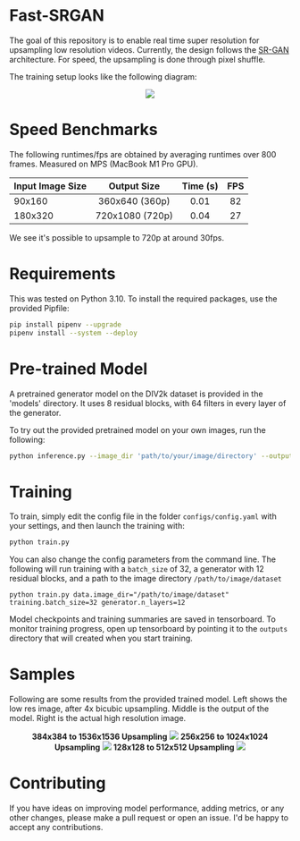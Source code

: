 # Fast-SRGAN
The goal of this repository is to enable real time super resolution for upsampling low resolution videos. Currently, the design follows the [SR-GAN](https://arxiv.org/pdf/1609.04802.pdf) architecture. For speed, the upsampling is done through pixel shuffle.

The training setup looks like the following diagram:

<p align="center">
  <img src="https://user-images.githubusercontent.com/4294680/67164120-22157480-f377-11e9-87c1-5b6acace0e47.png">
</p>

# Speed Benchmarks
The following runtimes/fps are obtained by averaging runtimes over 800 frames. Measured on MPS (MacBook M1 Pro GPU).

| Input Image Size  |      Output Size     | Time (s)  | FPS |
|   -------------   |:--------------------:|:---------:|:---:|
|     90x160        |    360x640 (360p)    |   0.01    | 82  |
|     180x320       |    720x1080 (720p)   |   0.04    | 27  |

We see it's possible to upsample to 720p at around 30fps.

# Requirements
This was tested on Python 3.10. To install the required packages, use the provided Pipfile:
```bash
pip install pipenv --upgrade
pipenv install --system --deploy
```

# Pre-trained Model
A pretrained generator model on the DIV2k dataset is provided in the 'models' directory. It uses 8 residual blocks, with 64 filters in every layer of the generator. 


To try out the provided pretrained model on your own images, run the following:

```bash
python inference.py --image_dir 'path/to/your/image/directory' --output_dir 'path/to/save/super/resolution/images'
```

# Training
To train, simply edit the config file in the folder `configs/config.yaml` with your settings, and then launch the training with:
```bash
python train.py
```

You can also change the config parameters from the command line. The following will run training with a `batch_size` of 32, a generator with 12 residual blocks, and a path to the image directory `/path/to/image/dataset`
```
python train.py data.image_dir="/path/to/image/dataset" training.batch_size=32 generator.n_layers=12

```


Model checkpoints and training summaries are saved in tensorboard. To monitor training progress, open up tensorboard by pointing it to the `outputs` directory that will created when you start training.

# Samples
Following are some results from the provided trained model. Left shows the low res image, after 4x bicubic upsampling. Middle is the output of the model. Right is the actual high resolution image.

<p align="center">
  <b>384x384 to 1536x1536 Upsampling</b>
  <img src="https://user-images.githubusercontent.com/4294680/67642055-4f7a9900-f908-11e9-93d7-5efc902bd81c.png"> 
  <b>256x256 to 1024x1024 Upsampling</b>
  <img src="https://user-images.githubusercontent.com/4294680/67642086-8fda1700-f908-11e9-8428-8a69ea86dedb.png">
  <b>128x128 to 512x512 Upsampling</b>
  <img src="https://user-images.githubusercontent.com/4294680/67641979-5ead1700-f907-11e9-866c-b72d2e1dec8a.png">
</p>

# Contributing
If you have ideas on improving model performance, adding metrics, or any other changes, please make a pull request or open an issue. I'd be happy to accept any contributions.

